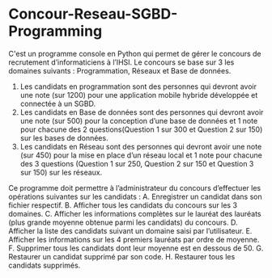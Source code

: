 # Concour-Reseau-SGBD-Programming
C'est un programme console en Python qui permet de gérer le concours de recrutement
d’informaticiens à l’IHSI. Le concours se base sur 3 les domaines suivants : Programmation, 
Réseaux et Base de données.
1. Les candidats en programmation sont des personnes qui devront avoir une note (sur 1200) pour une application mobile hybride développée et connectée à un SGBD.
2. Les candidats en Base de données sont des personnes qui devront avoir une note (sur 500) pour la conception d’une base de données et 1 note pour chacune des 2 questions(Question 1 sur 300 et Question 2 sur 150) sur les bases de données.
3. Les candidats en Réseau sont des personnes qui devront avoir une note (sur 450) pour la mise en place d’un réseau local et 1 note pour chacune des 3 questions (Question 1 sur 250, Question 2 sur 150 et Question 3 sur 150) sur les réseaux.

Ce programme doit permettre à l’administrateur du concours d’effectuer les opérations suivantes sur les candidats :
A. Enregistrer un candidat dans son fichier respectif.
B. Afficher tous les candidats du concours sur les 3 domaines. 
C. Afficher les informations complètes sur le lauréat des lauréats (plus grande moyenne obtenue parmi les candidats) du concours. 
D. Afficher la liste des candidats suivant un domaine saisi par l’utilisateur. 
E. Afficher les informations sur les 4 premiers lauréats par ordre de moyenne. 
F. Supprimer tous les candidats dont leur moyenne est en dessous de 50.
G. Restaurer un candidat supprimé par son code.
H. Restaurer tous les candidats supprimés.
